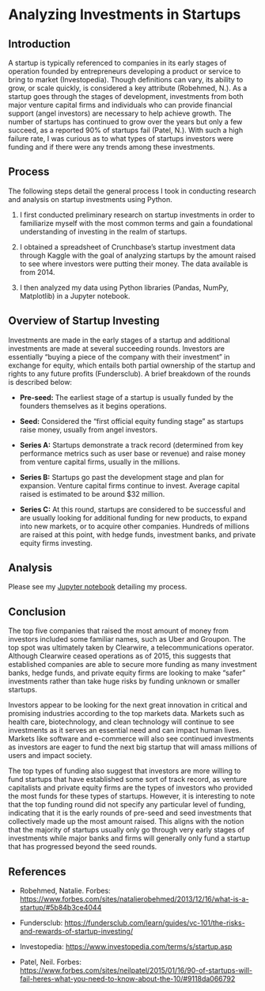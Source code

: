 # Analyzing Investments in Startups

## Introduction
A startup is typically referenced to companies in its early stages of operation founded by entrepreneurs developing a product or service to bring to market (Investopedia). Though definitions can vary, its ability to grow, or scale quickly, is considered a key attribute (Robehmed, N.). As a startup goes through the stages of development, investments from both major venture capital firms and individuals who can provide financial support (angel investors) are necessary to help achieve growth. The number of startups has continued to grow over the years but only a few succeed, as a reported 90% of startups fail (Patel, N.). With such a high failure rate, I was curious as to what types of startups investors were funding and if there were any trends among these investments.

## Process
The following steps detail the general process I took in conducting research and analysis on startup investments using Python.

1. I first conducted preliminary research on startup investments in order to familiarize myself with the most common terms and gain a foundational understanding of investing in the realm of startups.

2. I obtained a spreadsheet of Crunchbase’s startup investment data through Kaggle with the goal of analyzing startups by the amount raised to see where investors were putting their money. The data available is from 2014. 

3. I then analyzed my data using Python libraries (Pandas, NumPy, Matplotlib) in a Jupyter notebook.

## Overview of Startup Investing
Investments are made in the early stages of a startup and additional investments are made at several succeeding rounds. Investors are essentially “buying a piece of the company with their investment” in exchange for equity, which entails both partial ownership of the startup and rights to any future profits (Fundersclub). A brief breakdown of the rounds is described below:

- **Pre-seed:** The earliest stage of a startup is usually funded by the founders themselves as it begins operations.

- **Seed:** Considered the “first official equity funding stage” as startups raise money, usually from angel investors.

- **Series A:** Startups demonstrate a track record (determined from key performance metrics such as user base or revenue) and raise money from venture capital firms, usually in the millions.

- **Series B:** Startups go past the development stage and plan for expansion. Venture capital firms continue to invest. Average capital raised is estimated to be around $32 million.

- **Series C:** At this round, startups are considered to be successful and are usually looking for additional funding for new products, to expand into new markets, or to acquire other companies. Hundreds of millions are raised at this point, with hedge funds, investment banks, and private equity firms investing.

## Analysis
Please see my [Jupyter notebook](https://github.com/jks918/portfolio/blob/gh-pages/Startup%20Investments%20-%20FINAL.ipynb) detailing my process.

## Conclusion
The top five companies that raised the most amount of money from investors included some familiar names, such as Uber and Groupon. The top spot was ultimately taken by Clearwire, a telecommunications operator. Although Clearwire ceased operations as of 2015, this suggests that established companies are able to secure more funding as many investment banks, hedge funds, and private equity firms are looking to make “safer” investments rather than take huge risks by funding unknown or smaller startups.

Investors appear to be looking for the next great innovation in critical and promising industries according to the top markets data. Markets such as health care, biotechnology, and clean technology will continue to see investments as it serves an essential need and can impact human lives. Markets like software and e-commerce will also see continued investments as investors are eager to fund the next big startup that will amass millions of users and impact society.

The top types of funding also suggest that investors are more willing to fund startups that have established some sort of track record, as venture capitalists and private equity firms are the types of investors who provided the most funds for these types of startups. However, it is interesting to note that the top funding round did not specify any particular level of funding, indicating that it is the early rounds of pre-seed and seed investments that collectively made up the most amount raised. This aligns with the notion that the majority of startups usually only go through very early stages of investments while major banks and firms will generally only fund a startup that has progressed beyond the seed rounds.

## References
- Robehmed, Natalie. Forbes:
https://www.forbes.com/sites/natalierobehmed/2013/12/16/what-is-a-startup/#5b84b3ce4044

- Fundersclub:
https://fundersclub.com/learn/guides/vc-101/the-risks-and-rewards-of-startup-investing/

- Investopedia:
https://www.investopedia.com/terms/s/startup.asp

- Patel, Neil. Forbes:
https://www.forbes.com/sites/neilpatel/2015/01/16/90-of-startups-will-fail-heres-what-you-need-to-know-about-the-10/#9118da066792
